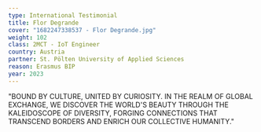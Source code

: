```yaml
---
type: International Testimonial
title: Flor Degrande
cover: "1682247338537 - Flor Degrande.jpg"
weight: 102
class: 2MCT - IoT Engineer
country: Austria
partner: St. Pölten University of Applied Sciences
reason: Erasmus BIP
year: 2023
---
```


"BOUND BY CULTURE, UNITED BY CURIOSITY. IN THE REALM OF GLOBAL EXCHANGE, WE DISCOVER THE WORLD'S BEAUTY THROUGH THE KALEIDOSCOPE OF DIVERSITY, FORGING CONNECTIONS THAT TRANSCEND BORDERS AND ENRICH OUR COLLECTIVE HUMANITY."

